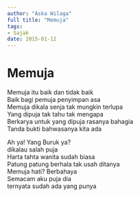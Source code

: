 ```yaml
---
author: "Aska Wilaga"
full title: "Memuja"
tags:
- Sajak
date: 2015-01-12
---
```


# Memuja

Memuja itu baik dan tidak baik  
Baik bagi pemuja penyimpan asa  
Memuja dikala senja tak mungkin terlupa  
Yang dipuja tak tahu tak mengapa  
Berkarya untuk yang dipuja rasanya bahagia  
Tanda bukti bahwasanya kita ada

Ah ya! Yang Buruk ya?  
dikalau salah puja  
Harta tahta wanita sudah biasa  
Patung patung berhala tak usah ditanya  
Memuja hati? Berbahaya  
Semacam aku puja dia  
ternyata sudah ada yang punya